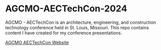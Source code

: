 # AGCMO-AECTechCon-2024
AGCMO - AECTechCon is an architecture, engineering, and construction technology conference held in St. Louis, Missouri. This repo contains content I have created for my conference presentations.

[AGCMO AECTechCon Website](https://www.agcmo.org/TechCon/)
